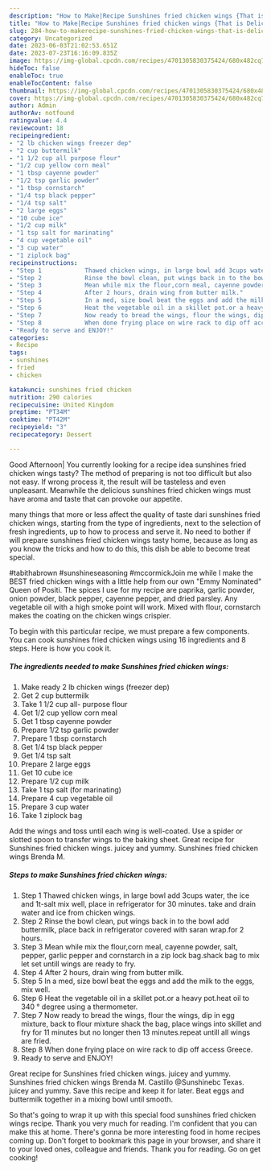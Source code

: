 ```yaml
---
description: "How to Make|Recipe Sunshines fried chicken wings {That is Delicious"
title: "How to Make|Recipe Sunshines fried chicken wings {That is Delicious"
slug: 284-how-to-makerecipe-sunshines-fried-chicken-wings-that-is-delicious
category: Uncategorized
date: 2023-06-03T21:02:53.651Z
date: 2023-07-23T16:16:09.835Z
image: https://img-global.cpcdn.com/recipes/4701305830375424/680x482cq70/sunshines-fried-chicken-wings-recipe-main-photo.jpg
hideToc: false
enableToc: true
enableTocContent: false
thumbnail: https://img-global.cpcdn.com/recipes/4701305830375424/680x482cq70/sunshines-fried-chicken-wings-recipe-main-photo.jpg
cover: https://img-global.cpcdn.com/recipes/4701305830375424/680x482cq70/sunshines-fried-chicken-wings-recipe-main-photo.jpg
author: Admin
authorAv: notfound
ratingvalue: 4.4
reviewcount: 18
recipeingredient:
- "2 lb chicken wings freezer dep"
- "2 cup buttermilk"
- "1 1/2 cup all purpose flour"
- "1/2 cup yellow corn meal"
- "1 tbsp cayenne powder"
- "1/2 tsp garlic powder"
- "1 tbsp cornstarch"
- "1/4 tsp black pepper"
- "1/4 tsp salt"
- "2 large eggs"
- "10 cube ice"
- "1/2 cup milk"
- "1 tsp salt for marinating"
- "4 cup vegetable oil"
- "3 cup water"
- "1 ziplock bag"
recipeinstructions:
- "Step 1            Thawed chicken wings, in large bowl add 3cups water, the ice and 1t-salt mix well, place in refrigerator for 30 minutes. take and drain water and ice from chicken wings."
- "Step 2            Rinse the bowl clean, put wings back in to the bowl add buttermilk, place back in refrigerator covered with saran wrap.for 2 hours."
- "Step 3            Mean while mix the flour,corn meal, cayenne powder, salt, pepper, garlic pepper and cornstarch in a zip lock bag.shack bag to mix let set untill wings are ready to fry."
- "Step 4            After 2 hours, drain wing from butter milk."
- "Step 5            In a med, size bowl beat the eggs and add the milk to the eggs, mix well."
- "Step 6            Heat the vegetable oil in a skillet pot.or a heavy pot.heat oil to 340 ° degree using a thermometer."
- "Step 7            Now ready to bread the wings, flour the wings, dip in egg mixture, back to flour mixture shack the bag, place wings into skillet and fry for 11 minutes but no longer then 13 minutes.repeat untill all wings are fried."
- "Step 8            When done frying place on wire rack to dip off access Greece."
- "Ready to serve and ENJOY!"
categories:
- Recipe
tags:
- sunshines
- fried
- chicken

katakunci: sunshines fried chicken 
nutrition: 290 calories
recipecuisine: United Kingdom
preptime: "PT34M"
cooktime: "PT42M"
recipeyield: "3"
recipecategory: Dessert

---
```



Good Afternoon| You currently looking for a recipe idea sunshines fried chicken wings tasty? The method of preparing is not too difficult but also not easy. If wrong process it, the result will be tasteless and even unpleasant. Meanwhile the delicious sunshines fried chicken wings must have aroma and taste that can provoke our appetite.






many things that more or less affect the quality of taste dari sunshines fried chicken wings, starting from the type of ingredients, next to the selection of fresh ingredients, up to how to process and serve it. No need to bother if will prepare sunshines fried chicken wings tasty home, because as long as you know the tricks and how to do this, this dish be able to become treat  special.


#tabithabrown #sunshineseasoning #mccormickJoin me while I make the BEST fried chicken wings with a little help from our own &#34;Emmy Nominated&#34; Queen of Positi. The spices I use for my recipe are paprika, garlic powder, onion powder, black pepper, cayenne pepper, and dried parsley. Any vegetable oil with a high smoke point will work. Mixed with flour, cornstarch makes the coating on the chicken wings crispier.


To begin with this particular recipe, we must prepare a few components. You can cook sunshines fried chicken wings using 16 ingredients and 8 steps. Here is how you cook it.

<!--inarticleads1-->

##### The ingredients needed to make Sunshines fried chicken wings:

1. Make ready 2 lb chicken wings (freezer dep)
1. Get 2 cup buttermilk
1. Take 1 1/2 cup all- purpose flour
1. Get 1/2 cup yellow corn meal
1. Get 1 tbsp cayenne powder
1. Prepare 1/2 tsp garlic powder
1. Prepare 1 tbsp cornstarch
1. Get 1/4 tsp black pepper
1. Get 1/4 tsp salt
1. Prepare 2 large eggs
1. Get 10 cube ice
1. Prepare 1/2 cup milk
1. Take 1 tsp salt (for marinating)
1. Prepare 4 cup vegetable oil
1. Prepare 3 cup water
1. Take 1 ziplock bag


Add the wings and toss until each wing is well-coated. Use a spider or slotted spoon to transfer wings to the baking sheet. Great recipe for Sunshines fried chicken wings. juicey and yummy. Sunshines fried chicken wings Brenda M. 

<!--inarticleads2-->

##### Steps to make Sunshines fried chicken wings:

1. Step 1            Thawed chicken wings, in large bowl add 3cups water, the ice and 1t-salt mix well, place in refrigerator for 30 minutes. take and drain water and ice from chicken wings.
1. Step 2            Rinse the bowl clean, put wings back in to the bowl add buttermilk, place back in refrigerator covered with saran wrap.for 2 hours.
1. Step 3            Mean while mix the flour,corn meal, cayenne powder, salt, pepper, garlic pepper and cornstarch in a zip lock bag.shack bag to mix let set untill wings are ready to fry.
1. Step 4            After 2 hours, drain wing from butter milk.
1. Step 5            In a med, size bowl beat the eggs and add the milk to the eggs, mix well.
1. Step 6            Heat the vegetable oil in a skillet pot.or a heavy pot.heat oil to 340 ° degree using a thermometer.
1. Step 7            Now ready to bread the wings, flour the wings, dip in egg mixture, back to flour mixture shack the bag, place wings into skillet and fry for 11 minutes but no longer then 13 minutes.repeat untill all wings are fried.
1. Step 8            When done frying place on wire rack to dip off access Greece.
1. Ready to serve and ENJOY!

Great recipe for Sunshines fried chicken wings. juicey and yummy. Sunshines fried chicken wings Brenda M. Castillo @Sunshinebc Texas. juicey and yummy. Save this recipe and keep it for later. Beat eggs and buttermilk together in a mixing bowl until smooth. 

So that's going to wrap it up with this special food sunshines fried chicken wings recipe. Thank you very much for reading. I'm confident that you can make this at home. There's gonna be more interesting food in home recipes coming up. Don't forget to bookmark this page in your browser, and share it to your loved ones, colleague and friends. Thank you for reading. Go on get cooking!
